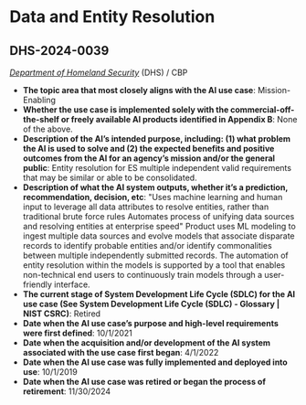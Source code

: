 # Data and Entity Resolution
## DHS-2024-0039
_[Department of Homeland Security](<../3_agency/Department of Homeland Security.md>)_ (DHS) / CBP


+ **The topic area that most closely aligns with the AI use case**: Mission-Enabling
+ **Whether the use case is implemented solely with the commercial-off-the-shelf or freely available AI products identified in Appendix B**: None of the above.
+ **Description of the AI’s intended purpose, including: (1) what problem the AI is used to solve and (2) the expected benefits and positive outcomes from the AI for an agency’s mission and/or the general public**: Entity resolution for ES multiple independent valid requirements that may be similar or able to be consolidated.
+ **Description of what the AI system outputs, whether it’s a prediction, recommendation, decision, etc**: "Uses machine learning and human input to leverage all data attributes to resolve entities, rather than traditional brute force rules
Automates process of unifying data sources and resolving entities at enterprise speed"
Product uses ML modeling to ingest multiple data sources and evolve models that associate disparate records to identify probable entities and/or identify commonalities between multiple independently submitted records. The automation of entity resolution within the models is supported by a tool that enables non-technical end users to continuously train models through a user-friendly interface.
+ **The current stage of System Development Life Cycle (SDLC) for the AI use case (See System Development Life Cycle (SDLC) - Glossary | NIST CSRC)**: Retired
+ **Date when the AI use case’s purpose and high-level requirements were first defined**: 10/1/2021
+ **Date when the acquisition and/or development of the AI system associated with the use case first began**: 4/1/2022
+ **Date when the AI use case was fully implemented and deployed into use**: 10/1/2019
+ **Date when the AI use case was retired or began the process of retirement**: 11/30/2024